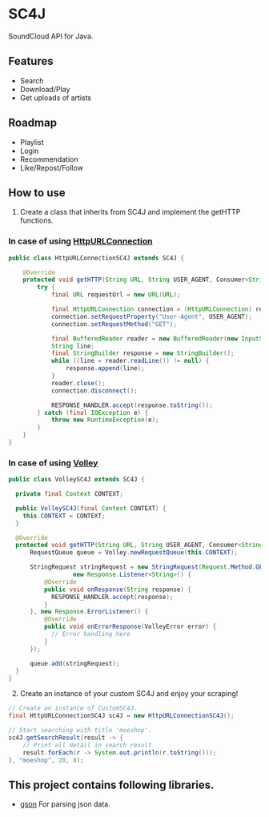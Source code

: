 # SC4J
SoundCloud API for Java.
## Features
- Search
- Download/Play
- Get uploads of artists
## Roadmap
- Playlist  
- Login
- Recommendation
- Like/Repost/Follow
## How to use
1. Create a class that inherits from SC4J and implement the getHTTP functions.
### In case of using [HttpURLConnection](https://docs.oracle.com/javase/8/docs/api/java/net/HttpURLConnection.html)
```java
public class HttpURLConnectionSC4J extends SC4J {

    @Override
    protected void getHTTP(String URL, String USER_AGENT, Consumer<String> RESPONSE_HANDLER) {
        try {
            final URL requestUrl = new URL(URL);

            final HttpURLConnection connection = (HttpURLConnection) requestUrl.openConnection();
            connection.setRequestProperty("User-Agent", USER_AGENT);
            connection.setRequestMethod("GET");

            final BufferedReader reader = new BufferedReader(new InputStreamReader(connection.getInputStream()));
            String line;
            final StringBuilder response = new StringBuilder();
            while ((line = reader.readLine()) != null) {
                response.append(line);
            }
            reader.close();
            connection.disconnect();

            RESPONSE_HANDLER.accept(response.toString());
        } catch (final IOException e) {
            throw new RuntimeException(e);
        }
    }
}
```
### In case of using [Volley](https://github.com/google/volley)
```java
public class VolleySC4J extends SC4J {

  private final Context CONTEXT;

  public VolleySC4J(final Context CONTEXT) {
    this.CONTEXT = CONTEXT;
  }

  @Override
  protected void getHTTP(String URL, String USER_AGENT, Consumer<String> RESPONSE_HANDLER) {
      RequestQueue queue = Volley.newRequestQueue(this.CONTEXT);

      StringRequest stringRequest = new StringRequest(Request.Method.GET, url,
                  new Response.Listener<String>() {
          @Override
          public void onResponse(String response) {
            RESPONSE_HANDLER.accept(response);
          }
      }, new Response.ErrorListener() {
          @Override
          public void onErrorResponse(VolleyError error) {
            // Error handling here
          }
      });

      queue.add(stringRequest);
  }
}
```
2. Create an instance of your custom SC4J and enjoy your scraping!
```java
// Create an instance of CustomSC4J.
final HttpURLConnectionSC4J sc4J = new HttpURLConnectionSC4J();

// Start searching with title 'moeshop'.
sc4J.getSearchResult(result -> {
    // Print all detail in search result
    result.forEach(r -> System.out.println(r.toString()));
}, "moeshop", 20, 0);
```
## This project contains following libraries.
- [gson](https://github.com/google/gson) For parsing json data.
